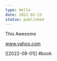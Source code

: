```yaml
---
type: Hello
date: 2022-02-23
status: published
---
```


This Awesome 

www.yahoo.com

[[2022-08-01]]
#book



